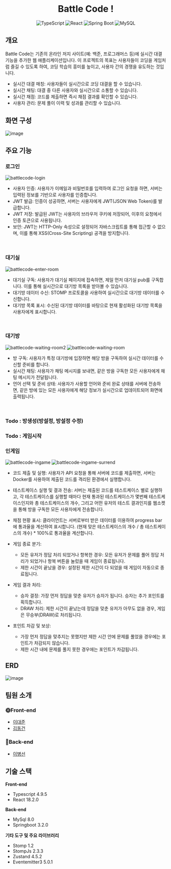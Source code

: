 <div  align="center">

  # Battle Code !

![TypeScript](https://img.shields.io/badge/typescript-%23007ACC.svg?style=for-the-badge&logo=typescript&logoColor=white)
![React](https://img.shields.io/badge/react-%2320232a.svg?style=for-the-badge&logo=react&logoColor=%2361DAFB)
![Spring Boot](https://img.shields.io/badge/spring-%236DB33F.svg?style=for-the-badge&logo=spring&logoColor=white)
![MySQL](https://img.shields.io/badge/mysql-%2300f.svg?style=for-the-badge&logo=mysql&logoColor=white)

</div>

## 개요
Battle Code는 기존의 온라인 저지 사이트(예: 백준, 프로그래머스 등)에 실시간 대결 기능을 추가한 웹 애플리케이션입니다. 이 프로젝트의 목표는 사용자들이 코딩을 게임처럼 즐길 수 있도록 하여, 코딩 학습의 흥미를 높이고, 사용자 간의 경쟁을 유도하는 것입니다.

- 실시간 대결 매칭: 사용자들이 실시간으로 코딩 대결을 할 수 있습니다.
- 실시간 채팅: 대결 중 다른 사용자와 실시간으로 소통할 수 있습니다.
- 실시간 채점: 코드를 제출하면 즉시 채점 결과를 확인할 수 있습니다.
- 사용자 관리: 문제 풀이 이력 및 성과를 관리할 수 있습니다.

## 화면 구성
![image](https://github.com/djLee77/battle-code/assets/117016295/71ce0275-b078-4359-848a-24fc4a488646)

## 주요 기능
### 로그인
![battlecode-login](https://github.com/djLee77/battle-code/assets/117016295/edd49c7e-0df0-42f8-b62d-fdfedeef7ad6)
- 사용자 인증: 사용자가 이메일과 비밀번호를 입력하여 로그인 요청을 하면, 서버는 입력된 정보를 기반으로 사용자를 인증합니다.
- JWT 발급: 인증이 성공하면, 서버는 사용자에게 JWT(JSON Web Token)를 발급합니다.
- JWT 저장: 발급된 JWT는 사용자의 브라우저 쿠키에 저장되어, 이후의 요청에서 인증 토큰으로 사용됩니다.
- 보안: JWT는 HTTP-Only 속성으로 설정되어 자바스크립트를 통해 접근할 수 없으며, 이를 통해 XSS(Cross-Site Scripting) 공격을 방지합니다.

<br>

### 대기실
![battlecode-enter-room](https://github.com/djLee77/battle-code/assets/117016295/6a052556-9de4-44d2-92d9-bde0d802603d)
- 대기실 구독: 사용자가 대기실 페이지에 접속하면, 제일 먼저 대기실 pub를 구독합니다. 이를 통해 실시간으로 대기방 목록을 받아볼 수 있습니다.
- 대기방 데이터 수신: STOMP 프로토콜을 사용하여 실시간으로 대기방 데이터를 수신합니다.
- 대기방 목록 표시: 수신된 대기방 데이터를 바탕으로 현재 활성화된 대기방 목록을 사용자에게 표시합니다.

<br>

### 대기방
![battlecode-waiting-room2](https://github.com/djLee77/battle-code/assets/117016295/97490064-f450-4ad1-a8ba-c09b4dfc58cd)
![battlecode-waiting-room](https://github.com/djLee77/battle-code/assets/117016295/4eba4fd3-7f95-4317-9e79-e2dcb5181740)
- 방 구독: 사용자가 특정 대기방에 입장하면 해당 방을 구독하여 실시간 데이터를 수신할 준비를 합니다.
- 실시간 채팅: 사용자가 채팅 메시지를 보내면, 같은 방을 구독한 모든 사용자에게 채팅 메시지가 전달됩니다.
- 언어 선택 및 준비 상태: 사용자가 사용할 언어와 준비 완료 상태를 서버에 전송하면, 같은 방에 있는 모든 사용자에게 해당 정보가 실시간으로 업데이트되어 화면에 출력됩니다.

<br>

### Todo : 방생성(방설정, 방설정 수정)

### Todo : 게임시작

### 인게임
![battlecode-ingame](https://github.com/djLee77/battle-code/assets/117016295/fe3a53b4-c7f2-430a-a054-4abe6c21cc5c)
![battlecode-ingame-surrend](https://github.com/djLee77/battle-code/assets/117016295/dc896f47-e592-46ef-b668-3cdb61c9f075)
- 코드 제출 및 실행: 사용자가 API 요청을 통해 서버에 코드를 제출하면, 서버는 Docker를 사용하여 제출된 코드를 격리된 환경에서 실행합니다.
- 테스트케이스 실행 및 결과 전송: 서버는 제출된 코드를 테스트케이스 별로 실행하고, 각 테스트케이스를 실행할 때마다 현재 통과된 테스트케이스가 몇번째 테스트케이스인지와 총 테스트케이스의 개수, 그리고 어떤 유저의 테스트 결과인지를 웹소켓을 통해 방을 구독한 모든 사용자에게 전송합니다.
- 채점 현황 표시: 클라이언트는 서버로부터 받은 데이터를 이용하여 progress bar에 통과율을 계산하여 표시합니다. (현재 맞은 테스트케이스의 개수 / 총 테스트케이스의 개수) * 100%로 통과율을 계산합니다.

- 게임 종료 분기:
  - 모든 유저가 정답 처리 되었거나 항복한 경우: 모든 유저가 문제를 풀어 정답 처리가 되었거나 항복 버튼을 눌렀을 때 게임이 종료됩니다.
  - 제한 시간이 끝났을 경우: 설정된 제한 시간이 다 되었을 때 게임이 자동으로 종료됩니다.

- 게임 결과 처리:
  - 승자 결정: 가장 먼저 정답을 맞춘 유저가 승자가 됩니다. 승자는 추가 포인트를 획득합니다.
  - DRAW 처리: 제한 시간이 끝났는데 정답을 맞춘 유저가 아무도 없을 경우, 게임은 무승부(DRAW)로 처리됩니다.

- 포인트 차감 및 보상:
  - 가장 먼저 정답을 맞추지는 못했지만 제한 시간 안에 문제를 풀었을 경우에는 포인트가 차감되지 않습니다.
  - 제한 시간 내에 문제를 풀지 못한 경우에는 포인트가 차감됩니다.

## ERD
![image](https://github.com/djLee77/battle-code/assets/117016295/51428d29-430f-4a4c-b0b8-21749700bb0c)

## 팀원 소개
### 🌞Front-end
- [이대준](https://github.com/djLee77)
- [김동건](https://github.com/ehdrjs4502)
### 🌚Back-end
- [이병선](https://github.com/dlqudtjs)

## 기술 스택
**Front-end**
- Typescript 4.9.5
- React 18.2.0
  
**Back-end**
- MySql 8.0
- Springboot 3.2.0

**기타 도구 및 주요 라이브러리**
- Stomp 1.2
- StompJs 2.3.3
- Zustand 4.5.2
- Eventemitter3 5.0.1
